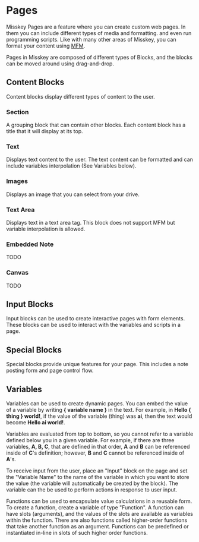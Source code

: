 # Pages

Misskey Pages are a feature where you can create custom web pages. In them you can include different types of media and formatting. and even run programming scripts. Like with many other areas of Misskey, you can format your content using [MFM](./mfm.md).

Pages in Misskey are composed of different types of Blocks, and the blocks can be moved around using drag-and-drop.

## Content Blocks

Content blocks display different types of content to the user.

### Section

A grouping block that can contain other blocks. Each content block has a title that it will display at its top.

### Text

Displays text content to the user. The text content can be formatted and can include variables interpolation (See Variables below).

### Images
<!--feature up to MK12-->

Displays an image that you can select from your drive.

### Text Area
<!--feature up to MK12-->

Displays text in a text area tag. This block does not support MFM but variable interpolation is allowed.

### Embedded Note

TODO

### Canvas
<!--feature up to MK12-->

TODO

## Input Blocks
<!--feature up to MK12-->

Input blocks can be used to create interactive pages with form elements. These blocks can be used to interact with the variables and scripts in a page.

## Special Blocks
<!--feature up to MK12-->

Special blocks provide unique features for your page. This includes a note posting form and page control flow.

## Variables
<!--feature up to MK12-->

Variables can be used to create dynamic pages. You can embed the value of a variable by writing <b>{ variable name }</b> in the text. For example, in <b>Hello { thing } world!</b>, if the value of the variable (thing) was <b>ai</b>, then the text would become <b>Hello ai world!</b>.

Variables are evaluated from top to bottom, so you cannot refer to a variable defined below you in a given variable. For example, if there are three variables, <b>A, B, C</b>, that are defined in that order, <b>A</b> and <b>B</b> can be referenced inside of <b>C</b>'s definition; however, <b>B</b> and <b>C</b> cannot be referenced inside of <b>A</b>'s.

To receive input from the user, place an "Input" block on the page and set the "Variable Name" to the name of the variable in which you want to store the value (the variable will automatically be created by the block).
The variable can the be used to perform actions in response to user input.

Functions can be used to encapsulate value calculations in a reusable form. To create a function, create a variable of type "Function". A function can have slots (arguments), and the values of the slots are available as variables within the function. There are also functions called higher-order functions that take another function as an argument. Functions can be predefined or instantiated in-line in slots of such higher order functions.
